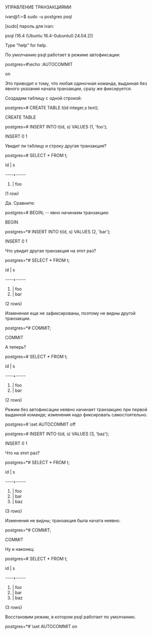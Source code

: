﻿УПРАВЛЕНИЕ ТРАНЗАКЦИЯМИ

ivan@1:~$ sudo -u postgres psql

[sudo] пароль для ivan:

psql (16.4 (Ubuntu 16.4-0ubuntu0.24.04.2))

Type "help" for help.

По умолчанию psql работает в режиме автофиксации:

postgres=#\echo :AUTOCOMMIT

on

Это приводит к тому, что любая одиночная команда, выданная без явного указания начала транзакции, сразу же фиксируется.

Создадим таблицу с одной строкой:

postgres=# CREATE TABLE t(id integer,s text);

CREATE TABLE

postgres=# INSERT INTO t(id, s) VALUES (1, 'foo');

INSERT 0 1

Увидит ли таблицу и строку другая транзакция?

postgres=# SELECT \* FROM t;

id |  s

----+-----

1. | foo

(1 row)

Да. Сравните:

postgres=# BEGIN; -- явно начинаем транзакцию

BEGIN

postgres=\*# INSERT INTO t(id, s) VALUES (2, 'bar');

INSERT 0 1

Что увидит другая транзакция на этот раз?

postgres=\*# SELECT \* FROM t;

id |  s

----+-----

1. | foo
1. | bar

(2 rows)

Изменения еще не зафиксированы, поэтому не видны другой транзакции.

postgres=\*# COMMIT;

COMMIT

А теперь?

postgres=# SELECT \* FROM t;

id |  s

----+-----

1. | foo
1. | bar

(2 rows)

Режим без автофиксации неявно начинает транзакцию при первой выданной команде; изменения надо фиксировать самостоятельно.

postgres=# \set AUTOCOMMIT off

postgres=# INSERT INTO t(id, s) VALUES (3, 'baz');

INSERT 0 1

Что на этот раз?

postgres=\*# SELECT \* FROM t;

id |  s

----+-----

1. | foo
1. | bar
1. | baz

(3 rows)

Изменения не видны; транзакция была начата неявно.

postgres=\*# COMMIT;

COMMIT

Ну и наконец:

postgres=# SELECT \* FROM t;

id |  s

----+-----

1. | foo
1. | bar
1. | baz

(3 rows)

Восстановим режим, в котором psql работает по умолчанию.

postgres=\*# \set AUTOCOMMIT on


